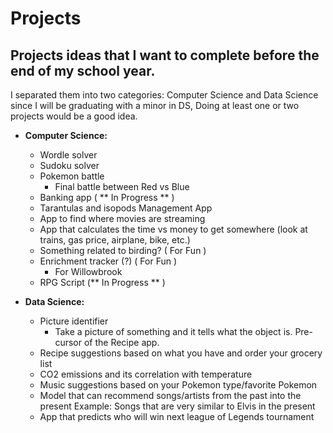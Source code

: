 # Projects
## Projects ideas that I want to complete before the end of my school year.
I separated them into two categories: Computer Science and Data Science since I will be graduating with a minor in DS,
Doing at least one or two projects would be a good idea.

- **Computer Science:** 
    - Wordle solver
    - Sudoku solver
    - Pokemon battle
      - Final battle between Red vs Blue
    - Banking app ( ** In Progress ** )
    - Tarantulas and isopods Management App
    - App to find where movies are streaming
    - App that calculates the time vs money to get somewhere (look at trains, gas price, airplane, bike, etc.)
    - Something related to birding? ( For Fun )
    - Enrichment tracker (?) ( For Fun )
      - For Willowbrook
    - RPG Script (** In Progress ** )

- **Data Science:**
   - Picture identifier
     - Take a picture of something and it tells what the object is. Pre-cursor of the Recipe app.
  - Recipe suggestions based on what you have and order your grocery list
  - CO2 emissions and its correlation with temperature
  - Music suggestions based on your Pokemon type/favorite Pokemon
  - Model that can recommend songs/artists from the past into the present
Example: Songs that are very similar to Elvis in the present
  - App that predicts who will win next league of Legends tournament


